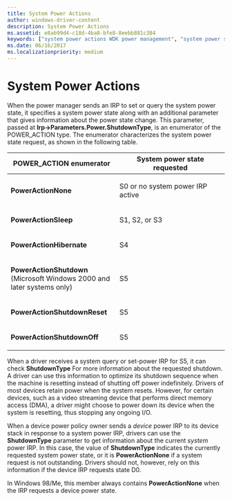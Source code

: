 ```yaml
---
title: System Power Actions
author: windows-driver-content
description: System Power Actions
ms.assetid: e8ab99d4-c18d-4ba8-bfe8-8eebb881c384
keywords: ["system power actions WDK power management", "system power states WDK kernel , power actions", "power actions WDK power management", "POWER_ACTION"]
ms.date: 06/16/2017
ms.localizationpriority: medium
---
```


# System Power Actions





When the power manager sends an IRP to set or query the system power state, it specifies a system power state along with an additional parameter that gives information about the power state change. This parameter, passed at **Irp-&gt;Parameters.Power.ShutdownType**, is an enumerator of the POWER\_ACTION type. The enumerator characterizes the system power state request, as shown in the following table.

<table>
<colgroup>
<col width="50%" />
<col width="50%" />
</colgroup>
<thead>
<tr class="header">
<th>POWER_ACTION enumerator</th>
<th>System power state requested</th>
</tr>
</thead>
<tbody>
<tr class="odd">
<td><p><strong>PowerActionNone</strong></p></td>
<td><p>S0 or no system power IRP active</p></td>
</tr>
<tr class="even">
<td><p><strong>PowerActionSleep</strong></p></td>
<td><p>S1, S2, or S3</p></td>
</tr>
<tr class="odd">
<td><p><strong>PowerActionHibernate</strong></p></td>
<td><p>S4</p></td>
</tr>
<tr class="even">
<td><p><strong>PowerActionShutdown</strong> (Microsoft Windows 2000 and later systems only)</p></td>
<td><p>S5</p></td>
</tr>
<tr class="odd">
<td><p><strong>PowerActionShutdownReset</strong></p></td>
<td><p>S5</p></td>
</tr>
<tr class="even">
<td><p><strong>PowerActionShutdownOff</strong></p></td>
<td><p>S5</p></td>
</tr>
</tbody>
</table>

 

When a driver receives a system query or set-power IRP for S5, it can check **ShutdownType** For more information about the requested shutdown. A driver can use this information to optimize its shutdown sequence when the machine is resetting instead of shutting off power indefinitely. Drivers of most devices retain power when the system resets. However, for certain devices, such as a video streaming device that performs direct memory access (DMA), a driver might choose to power down its device when the system is resetting, thus stopping any ongoing I/O.

When a device power policy owner sends a *device* power IRP to its device stack in response to a system power IRP, drivers can use the **ShutdownType** parameter to get information about the current *system* power IRP. In this case, the value of **ShutdownType** indicates the currently requested system power state, or it is **PowerActionNone** if a system request is not outstanding. Drivers should not, however, rely on this information if the device IRP requests state D0.

In Windows 98/Me, this member always contains **PowerActionNone** when the IRP requests a device power state.

 

 




